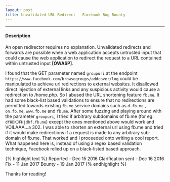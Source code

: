 ```yaml
---
layout: post
title: Unvalidated URL Redirect - Facebook Bug Bounty
---
```


---

#### Description

An open redirector requires no explanation. Unvalidated redirects and forwards are possible when a web application 
accepts untrusted input that could cause the web application to redirect the request to a URL contained within untrusted input <b>[OWASP]</b>.

I found that the GET parameter named `groupuri` at the endpoint `https://www.facebook.com/browsegroups/addcover/log` could be manipulated to achieve
url redirections to external websites. It disallowed direct injection of external links and any suspicious activity would cause a redirection to /home.php.
So I abused the URL shortening feature `fb.me`. It had some black-list based validations to ensure that no redirections are permitted towards existing `fb.me` service domains 
such as `d.fb.me` , `on.fb.me`, `www.fb.me` and `fb.me`.
After some fuzzing and playing around with the parameter `groupuri`, I tried if arbitrary subdomains of fb.me (for eg: `dfHDKJFHjdhf.fb.me`) except the ones mentioned above would work and VOILAAA...a 302.
I was able to shorten an external url using fb.me and tried if it would make redirections if a request is made to any arbitrary sub-domain of fb.me. That worked and I proceeded onto writing a cool report. 
What happened here is, instead of using a regex based validation technique, Facebook relied up on a black-listed based approach. 

{% highlight text %}
Reported - Dec 15 2016 
Clarification sent - Dec 16 2016
Fix - 11 Jan 2017
Bounty - 19 Jan 2017
{% endhighlight %}

Thanks for reading!
